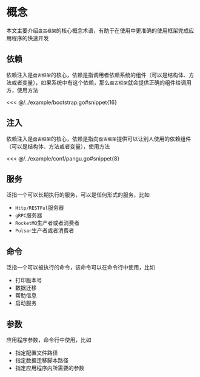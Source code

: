 # 概念

本文主要介绍`盘古框架`的核心概念术语，有助于在使用中更准确的使用框架完成应用程序的快速开发

## 依赖

依赖注入是`盘古框架`的核心，依赖是指调用者依赖系统的组件（可以是结构体、方法或者变量），如果系统中有这个依赖，那么`盘古框架`就会提供正确的组件给调用方，使用方法

<<< @/../example/bootstrap.go#snippet{16}

## 注入

依赖注入是`盘古框架`的核心，依赖是指向`盘古框架`提供可以让别人使用的依赖组件（可以是结构体、方法或者变量），使用方法

<<< @/../example/conf/pangu.go#snippet{8}

## 服务

泛指一个可以长期执行的服务，可以是任何形式的服务，比如

- `Http/RESTFul`服务器
- `gRPC`服务器
- `RocketMQ`生产者或者消费者
- `Pulsar`生产者或者消费者

## 命令

泛指一个可以被执行的命令，该命令可以在命令行中使用，比如

- 打印版本号
- 数据迁移
- 帮助信息
- 启动服务

## 参数

应用程序参数，命令行中使用，比如

- 指定配置文件路径
- 指定数据迁移脚本路径
- 指定应用程序内所需要的参数
